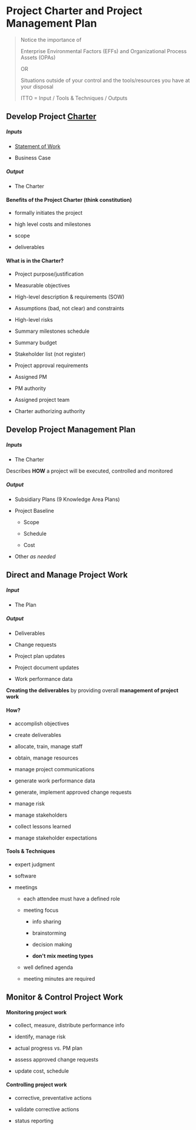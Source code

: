 # Project Charter and Project Management Plan

> Notice the importance of
>
> Enterprise Environmental Factors (EFFs) and Organizational Process Assets (OPAs)
>
> OR
>
> Situations outside of your control and the tools/resources you have at your disposal
>
> ITTO = Input / Tools & Techniques / Outputs
>

## Develop Project [Charter](https://en.wikipedia.org/wiki/Charter)

##### Inputs

-   [Statement of Work](https://en.wikipedia.org/wiki/Statement_of_work)

-   Business Case

##### Output

-   The Charter

#### Benefits of the Project Charter (think constitution)

-   formally initiates the project

-   high level costs and milestones

-   scope

-   deliverables

#### What is in the Charter?

-   Project purpose/justification

-   Measurable objectives

-   High-level description & requirements (SOW)

-   Assumptions (bad, not clear) and constraints

-   High-level risks

-   Summary milestones schedule

-   Summary budget

-   Stakeholder list (not register)

-   Project approval requirements

-   Assigned PM

-   PM authority

-   Assigned project team

-   Charter authorizing authority

## Develop Project Management Plan

##### Inputs

-   The Charter

Describes **HOW** a project will be executed, controlled and monitored

##### Output

-   Subsidiary Plans (9 Knowledge Area Plans)

-   Project Baseline

    -   Scope

    -   Schedule

    -   Cost

-   Other *as needed*

## Direct and Manage Project Work

##### Input

-   The Plan

##### Output

-   Deliverables

-   Change requests

-   Project plan updates

-   Project document updates

-   Work performance data

**Creating the deliverables** by providing overall **management of project work**

#### How?

-   accomplish objectives

-   create deliverables

-   allocate, train, manage staff

-   obtain, manage resources

-   manage project communications

-   generate work performance data

-   generate, implement approved change requests

-   manage risk

-   manage stakeholders

-   collect lessons learned

-   manage stakeholder expectations

#### Tools & Techniques

-   expert judgment

-   software

-   meetings

    -   each attendee must have a defined role

    -   meeting focus

        -   info sharing

        -   brainstorming

        -   decision making

        -   **don't mix meeting types**

    -   well defined agenda

    -   meeting minutes are required

## Monitor & Control Project Work

#### Monitoring project work

-   collect, measure, distribute performance info

-   identify, manage risk

-   actual progress vs. PM plan

-   assess approved change requests

-   update cost, schedule

#### Controlling project work

-   corrective, preventative actions

-   validate corrective actions

-   status reporting


